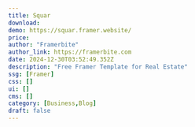 ```yaml
---
title: Squar
download:
demo: https://squar.framer.website/
price: 
author: "Framerbite"
author_link: https://framerbite.com
date: 2024-12-30T03:52:49.352Z
description: "Free Framer Template for Real Estate"
ssg: [Framer]
css: []
ui: []
cms: []
category: [Business,Blog]
draft: false
---
```

